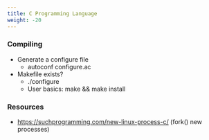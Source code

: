 ```yaml
---
title: C Programming Language
weight: -20
---
```


### Compiling
- Generate a configure file
    - autoconf configure.ac
- Makefile exists?
    - ./configure
    - User basics: make && make install

### Resources
- https://suchprogramming.com/new-linux-process-c/ (fork() new processes)
